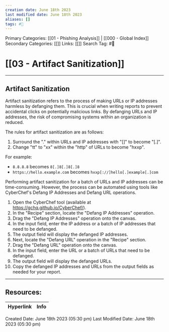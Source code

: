 ```yaml
---
creation date: June 18th 2023
last modified date: June 18th 2023
aliases: []
tags: #📖
---
```


Primary Categories: [[01 - Phishing Analysis]] | [[000 - Global Index]] 
Secondary Categories: [[]] 
Links: [[]] 
Search Tag: #📖  

# [[03 - Artifact Sanitization]]  
---

## Artifact Sanitization

Artifact sanitization refers to the process of making URLs or IP addresses harmless by defanging them. This is crucial when writing reports to prevent accidental clicks on potentially malicious links. By defanging URLs and IP addresses, the risk of compromising systems within an organization is reduced.

The rules for artifact sanitization are as follows:

1. Surround the "." within URLs and IP addresses with "[]" to become "[.]".
2. Change "tt" to "xx" within the "http" of URLs to become "hxxp".

For example:
- `8.8.8.8` becomes `8[.]8[.]8[.]8`
- `https://hello.example.com` becomes `hxxp[://]hello[.]example[.]com`

Performing artifact sanitization for a batch of URLs and IP addresses can be time-consuming. However, the process can be automated using tools like CyberChef's Defang IP Addresses and Defang URL operations.

1. Open the CyberChef tool (available at https://gchq.github.io/CyberChef/).
2. In the "Recipe" section, locate the "Defang IP Addresses" operation.
3. Drag the "Defang IP Addresses" operation onto the canvas.
4. In the input field, enter the IP address or a batch of IP addresses that need to be defanged.
5. The output field will display the defanged IP addresses.
6. Next, locate the "Defang URL" operation in the "Recipe" section.
7. Drag the "Defang URL" operation onto the canvas.
8. In the input field, enter the URL or a batch of URLs that need to be defanged.
9. The output field will display the defanged URLs.
10. Copy the defanged IP addresses and URLs from the output fields as needed for your report.

___

## Resources:

| Hyperlink | Info |
| --------- | ---- |


Created Date: June 18th 2023 (05:30 pm) 
Last Modified Date: June 18th 2023 (05:30 pm)
